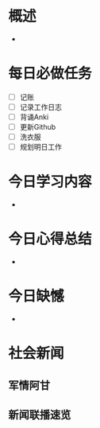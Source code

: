 # 概述
- 
# 每日必做任务
- [ ] 记账
- [ ] 记录工作日志
- [ ] 背诵Anki
- [ ] 更新Github
- [ ] 洗衣服
- [ ] 规划明日工作
# 今日学习内容
- 
# 今日心得总结
- 
# 今日缺憾
- 
# 社会新闻

## 军情阿甘

## 新闻联播速览